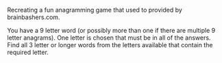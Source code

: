 Recreating a fun anagramming game that used to provided by brainbashers.com.

You have a 9 letter word (or possibly more than one if there are multiple 9 letter anagrams).
One letter is chosen that must be in all of the answers.
Find all 3 letter or longer words from the letters available that contain the required letter.
